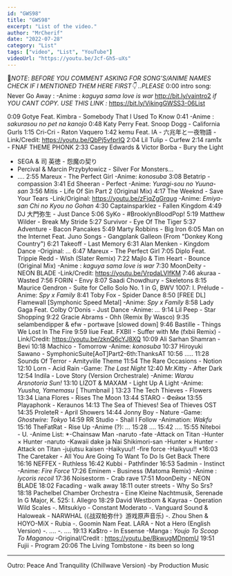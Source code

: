```yaml
---
id: "GWS98"
title: "GWS98"
excerpt: "List of the video."
author: "MrCherif"
date: "2022-07-28"
category: "List"
tags: ["video", "List", "YouTube"]
videoUrl: "https://youtu.be/Jcf-Gh5-uXs"
---
```

📌*NOTE*:
*BEFORE YOU COMMENT ASKING FOR SONG'S/ANIME NAMES CHECK IF I MENTIONED THEM HERE FIRST👇 ..PLEASE*
0:00 intro song: Never Go Away :
-Anime : *kaguya sama love is war*
http://bit.ly/vaintro2
*if YOU CANT COPY. USE THIS LINK :*
https://bit.ly/VikingGWSS3-06List

0:09 Gotye Feat. Kimbra - Somebody That I Used To Know 
0:41
-Anime : *sakurasou no pet na kanojo*
0:48 Katy Perry Feat. Snoop Dogg - California Gurls
1:15 Cri-Cri - Raton Vaquero
1:42 kemu Feat. IA - 六兆年と一夜物語
-Link/Credit: https://youtu.be/QbPj5vfprIQ
2:04 Lil Tulip - Curfew
2:14 ram1x - FNAF THEME PHONK
2:33 Casey Edwards & Victor Borba - Bury the Light
-  SEGA & 司 英徳 - 怨魔の契り
- Percival & Marcin Przybyłowicz - Silver For Monsters...
- ....
2:55 Mareux - The Perfect Girl
-Anime: *konosuba*
3:08 Betatrip - compassion
3:41 Ed Sheeran - Perfect
-Anime: *Yuragi-sou no Yuuna-san*
3:56 Mitis - Life Of Sin Part 2 (Original Mix)
4:17 The Weeknd - Save Your Tears
-Link/Original: https://youtu.be/zFiqZgGrqug
-Anime: *Emiya-san Chi no Kyou no Gohan*
4:30 Captainsparklez - Fallen Kingdom
4:49 DJ 大門弥生 - Just Dance
5:06 SyKo - #BrooklynBloodPop!
5:19 Matthew Wilder - Break My Stride
5:27 Survivor - Eye Of The Tiger
5:37 Adventure - Bacon Pancakes
5:49 Marty Robbins - Big Iron
6:05 Man on the Internet Feat. Juno Songs - Gangplank Galleon (From "Donkey Kong Country")
6:21 Takeoff - Last Memory
6:31 Alan Menken - Kingdom Dance
-Original: *...*
6:47 Mareux - The Perfect Girl
7:05 Diplo Feat. Trippie Redd - Wish (Slater Remix)
7:22 Majlo & Tim Heart - Bounce (Original Mix)
-Anime : *kaguya sama love is war*
7:30 MoonDeity - NEON BLADE
-Link/Credit: https://youtu.be/VrpdaLVIfKM
7:46 akuraa - Wasted
7:56 FORIN - Envy
8:07 Saadi Chowdhury - Skeletons
8:15 Maurice Gendron - Suite for Cello Solo No. 1 in G, BWV 1007: I. Prélude
-Anime: *Spy x Family*
8:41 Toby Fox - Spider Dance
8:50 [FREE DL] Flamewall [Symphonic Speed Metal]
-Anime: *Spy x Family*
8:58 Lady Gaga Feat. Colby O'Donis - Just Dance
-Anime: *...*
9:14 Lil Peep - Star Shopping
9:22 Gracie Abrams - Ohh (Remix By Wasco)
9:35 selambendipper & efw - portwave [slowed down]
9:46 Bastille - Things We Lost In The Fire
9:59 líue Feat. FXBII - Suffer with Me (fxbii Remix)
-Link/Credit: https://youtu.be/zknQ6cYJ8XQ
10:09 Ali Sarhan Shamran - Bevi
10:18 Machico - Tomorrow
-Anime: *konosuba*
10:37 Hiroyuki Sawano - SymphonicSuite[AoT]Part2-6th:ThanksAT
10:56 .....
11:28 Sounds Of Terror - Amityville Theme
11:54 The Rare Occasions - Notion
12:10 Lorn - Acid Rain
-Game: *The Last Night*
12:40 Mr.Kitty - After Dark
12:54 Indila - Love Story (Version Orchestrale)
-Anime: *Warau Arsnotoria Sun!*
13:10 LIZOT & MAXAM - Light Up A Light
-Anime: *Yuusha, Yamemasu*
[ Thumbnail ]
13:23 The Tech Thieves - Flowers
13:34 Liana Flores - Rises The Moon
13:44 STARO - Фейки
13:55 Playaphonk - Keraunos
14:13 The Sea of Thieves! Sea of Thieves OST
14:35 ProleteR - April Showers
14:44 Jonny Boy - Nature
-Game: *Ghostwire: Tokyo*
14:59 RR Studio - Shall I Follow
-Animation: *Wakfu*
15:16 TheFatRat - Rise Up
-Anime (?): *...*
15:28 ....
15:42 ....
15:55 Niteboi - U.
-Anime List: *-Chainsaw Man
-naruto
-fate 
-Attack on Titan
-Hunter × Hunter
-naruto
-Kawaii dake ja Nai Shikimori-san
-Hunter × Hunter
-Attack on Titan
-jujutsu kaisen
-Haikyuu!!
-fire force
-Haikyuu!!
*16:03 The Caretaker - All You Are Going To Want To Do Is Get Back There
16:16 NEFFEX - Ruthless
16:42 Kubbi - Pathfinder
16:53 5admin - Instinct
-Anime: *Fire Force*
17:26 Eminem - Business (Matoma Remix)
-Anime : *lycoris recoil*
17:36 Noisestorm - Crab rave
17:51 MoonDeity - NEON BLADE
18:02 Facading - walk away
18:11 outer streets - Why So Srs?
18:18 Pachelbel Chamber Orchestra - Eine Kleine Nachtmusik, Serenade In G Major, K. 525: I. Allegro
18:29 David Westbom & Kayraa - Operation Wild Scales
-. Mitsukiyo - Constant Moderato
-. Vanguard Sound & Haloweak - NARWHAL (《战双帕弥什》游戏原声音乐)
-. Zhou Shen & HOYO-MiX - Rubia
-. Goomin Nam Feat. LARA - Not a Hero (English Version)
-. ....
-. ....
19:13 Ka$tro - In Essense
-Manga : *Youjo To Scoop To Maganou*
-Original/Credit : https://youtu.be/BkwugMDnpmU
19:51 Fujii - Program
20:06 The Living Tombstone - its been so long
----
Outro: Peace And Tranquility (Chillwave Version) -by Production Music
